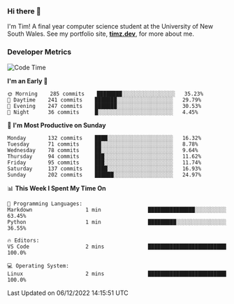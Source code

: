 ### Hi there 👋

I'm Tim! A final year computer science student at the University of New South
Wales. See my portfolio site, <strong><a href="https://timz.dev">timz.dev</a></strong>,
for more about me.

### Developer Metrics

<!-- [![Top Languages](https://github-readme-stats.vercel.app/api/wakatime?username=Tymotex&langs_count=5&custom_title=Top%205%20Languages&hide=Other&theme=material-palenight)](https://github.com/anuraghazra/github-readme-stats) -->

<!--START_SECTION:waka-->
![Code Time](http://img.shields.io/badge/Code%20Time-1%2C114%20hrs%2054%20mins-blue)

**I'm an Early 🐤** 

```text
🌞 Morning    285 commits    ████████░░░░░░░░░░░░░░░░░   35.23% 
🌆 Daytime    241 commits    ███████░░░░░░░░░░░░░░░░░░   29.79% 
🌃 Evening    247 commits    ███████░░░░░░░░░░░░░░░░░░   30.53% 
🌙 Night      36 commits     █░░░░░░░░░░░░░░░░░░░░░░░░   4.45%

```
📅 **I'm Most Productive on Sunday** 

```text
Monday       132 commits    ████░░░░░░░░░░░░░░░░░░░░░   16.32% 
Tuesday      71 commits     ██░░░░░░░░░░░░░░░░░░░░░░░   8.78% 
Wednesday    78 commits     ██░░░░░░░░░░░░░░░░░░░░░░░   9.64% 
Thursday     94 commits     ███░░░░░░░░░░░░░░░░░░░░░░   11.62% 
Friday       95 commits     ███░░░░░░░░░░░░░░░░░░░░░░   11.74% 
Saturday     137 commits    ████░░░░░░░░░░░░░░░░░░░░░   16.93% 
Sunday       202 commits    ██████░░░░░░░░░░░░░░░░░░░   24.97%

```


📊 **This Week I Spent My Time On** 

```text
💬 Programming Languages: 
Markdown                 1 min               ███████████████░░░░░░░░░░   63.45% 
Python                   1 min               █████████░░░░░░░░░░░░░░░░   36.55%

🔥 Editors: 
VS Code                  2 mins              █████████████████████████   100.0%

💻 Operating System: 
Linux                    2 mins              █████████████████████████   100.0%

```


 Last Updated on 06/12/2022 14:15:51 UTC
<!--END_SECTION:waka-->

<!-- [![Tymotex's GitHub stats](https://github-readme-stats.vercel.app/api?username=Tymotex)](https://github.com/anuraghazra/github-readme-stats) -->
